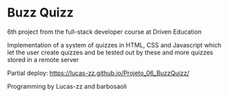# Buzz Quizz

6th project from the full-stack developer course at Driven Education

Implementation of a system of quizzes in HTML, CSS and Javascript which let the user create quizzes and be tested out by these and more quizzes stored in a remote server

Partial deploy: https://lucas-zz.github.io/Projeto_06_BuzzQuizz/

Programming by Lucas-zz and barbosaoli
